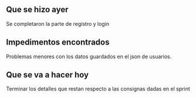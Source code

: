 ## Que se hizo ayer

Se completaron la parte de registro y login 

## Impedimentos encontrados

Problemas menores con los datos guardados en el json de usuarios.

## Que se va a hacer hoy

Terminar los detalles que restan respecto a las consignas dadas en el sprint 